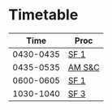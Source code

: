 # Timetable

| Time       | Proc                                    |
|------------|-----------------------------------------|
| 0430-0435 | [SF 1](./sf1.md)            |
| 0435-0535 | [AM S&C](./am.md)               |
| 0600-0605 | [SF 1](./sf2.md)            |
| 1030-1040 | [SF 3](./sf3.md)            |

